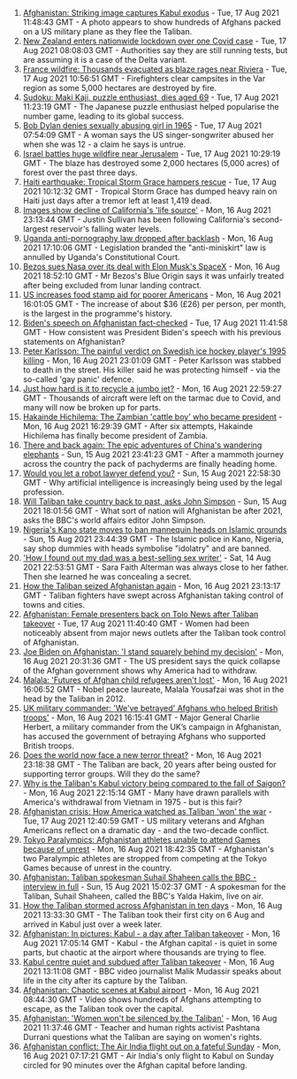 1. [Afghanistan: Striking image captures Kabul exodus](https://www.bbc.co.uk/news/world-asia-58242733) - Tue, 17 Aug 2021 11:48:43 GMT - A photo appears to show hundreds of Afghans packed on a US military plane as they flee the Taliban.
2. [New Zealand enters nationwide lockdown over one Covid case](https://www.bbc.co.uk/news/world-asia-58241619) - Tue, 17 Aug 2021 08:08:03 GMT - Authorities say they are still running tests, but are assuming it is a case of the Delta variant.
3. [France wildfire: Thousands evacuated as blaze rages near Riviera](https://www.bbc.co.uk/news/world-europe-58243066) - Tue, 17 Aug 2021 10:56:51 GMT - Firefighters clear campsites in the Var region as some 5,000 hectares are destroyed by fire.
4. [Sudoku: Maki Kaji, puzzle enthusiast, dies aged 69](https://www.bbc.co.uk/news/world-asia-58243126) - Tue, 17 Aug 2021 11:23:19 GMT - The Japanese puzzle enthusiast helped popularise the number game, leading to its global success.
5. [Bob Dylan denies sexually abusing girl in 1965](https://www.bbc.co.uk/news/entertainment-arts-58239195) - Tue, 17 Aug 2021 07:54:09 GMT - A woman says the US singer-songwriter abused her when she was 12 - a claim he says is untrue.
6. [Israel battles huge wildfire near Jerusalem](https://www.bbc.co.uk/news/world-middle-east-58243631) - Tue, 17 Aug 2021 10:29:19 GMT - The blaze has destroyed some 2,000 hectares (5,000 acres) of forest over the past three days.
7. [Haiti earthquake: Tropical Storm Grace hampers rescue](https://www.bbc.co.uk/news/world-latin-america-58222888) - Tue, 17 Aug 2021 10:12:32 GMT - Tropical Storm Grace has dumped heavy rain on Haiti just days after a tremor left at least 1,419 dead.
8. [Images show decline of California's 'life source'](https://www.bbc.co.uk/news/world-us-canada-58232044) - Mon, 16 Aug 2021 23:13:44 GMT - Justin Sullivan has been following California's second-largest reservoir's falling water levels.
9. [Uganda anti-pornography law dropped after backlash](https://www.bbc.co.uk/news/world-africa-58235637) - Mon, 16 Aug 2021 17:10:06 GMT - Legislation branded the "anti-miniskirt" law is annulled by Uganda's Constitutional Court.
10. [Bezos sues Nasa over its deal with Elon Musk's SpaceX](https://www.bbc.co.uk/news/business-58235479) - Mon, 16 Aug 2021 18:52:10 GMT - Mr Bezos's Blue Origin says it was unfairly treated after being excluded from lunar landing contract.
11. [US increases food stamp aid for poorer Americans](https://www.bbc.co.uk/news/world-us-canada-58235165) - Mon, 16 Aug 2021 16:01:05 GMT - The increase of about $36 (£26) per person, per month, is the largest in the programme's history.
12. [Biden's speech on Afghanistan fact-checked](https://www.bbc.co.uk/news/58243158) - Tue, 17 Aug 2021 11:41:58 GMT - How consistent was President Biden's speech with his previous statements on Afghanistan?
13. [Peter Karlsson: The painful verdict on Swedish ice hockey player's 1995 killing](https://www.bbc.co.uk/sport/ice-hockey/58101549) - Mon, 16 Aug 2021 23:01:09 GMT - Peter Karlsson was stabbed to death in the street. His killer said he was protecting himself - via the so-called 'gay panic' defence.
14. [Just how hard is it to recycle a jumbo jet?](https://www.bbc.co.uk/news/business-57983174) - Mon, 16 Aug 2021 22:59:27 GMT - Thousands of aircraft were left on the tarmac due to Covid, and many will now be broken up for parts.
15. [Hakainde Hichilema: The Zambian 'cattle boy' who became president](https://www.bbc.co.uk/news/world-africa-58229710) - Mon, 16 Aug 2021 16:29:39 GMT - After six attempts, Hakainde Hichilema has finally become president of Zambia.
16. [There and back again: The epic adventures of China's wandering elephants](https://www.bbc.co.uk/news/world-asia-china-58196663) - Sun, 15 Aug 2021 23:41:23 GMT - After a mammoth journey across the country the pack of pachyderms are finally heading home.
17. [Would you let a robot lawyer defend you?](https://www.bbc.co.uk/news/business-58158820) - Sun, 15 Aug 2021 22:58:30 GMT - Why artificial intelligence is increasingly being used by the legal profession.
18. [Will Taliban take country back to past, asks John Simpson](https://www.bbc.co.uk/news/world-58224559) - Sun, 15 Aug 2021 18:01:56 GMT - What sort of nation will Afghanistan be after 2021, asks the BBC's world affairs editor John Simpson.
19. [Nigeria's Kano state moves to ban mannequin heads on Islamic grounds](https://www.bbc.co.uk/news/world-africa-58175709) - Sun, 15 Aug 2021 23:44:39 GMT - The Islamic police in Kano, Nigeria, say shop dummies with heads symbolise "idolatry" and are banned.
20. ['How I found out my dad was a best-selling sex writer'](https://www.bbc.co.uk/news/stories-58171940) - Sat, 14 Aug 2021 22:53:51 GMT - Sara Faith Alterman was always close to her father. Then she learned he was concealing a secret.
21. [How the Taliban seized Afghanistan again](https://www.bbc.co.uk/news/world-asia-58238023) - Mon, 16 Aug 2021 23:13:17 GMT - Taliban fighters have swept across Afghanistan taking control of towns and cities.
22. [Afghanistan: Female presenters back on Tolo News after Taliban takeover](https://www.bbc.co.uk/news/world-asia-58241000) - Tue, 17 Aug 2021 11:40:40 GMT - Women had been noticeably absent from major news outlets after the Taliban took control of Afghanistan.
23. [Joe Biden on Afghanistan: 'I stand squarely behind my decision'](https://www.bbc.co.uk/news/world-us-canada-58238557) - Mon, 16 Aug 2021 20:31:36 GMT - The US president says the quick collapse of the Afghan government shows why America had to withdraw.
24. [Malala: 'Futures of Afghan child refugees aren't lost'](https://www.bbc.co.uk/news/world-asia-58236327) - Mon, 16 Aug 2021 16:06:52 GMT - Nobel peace laureate, Malala Yousafzai was shot in the head by the Taliban in 2012.
25. [UK military commander: 'We've betrayed' Afghans who helped British troops'](https://www.bbc.co.uk/news/uk-58231760) - Mon, 16 Aug 2021 16:15:41 GMT - Major General Charlie Herbert, a military commander from the UK’s campaign in Afghanistan, has accused the government of betraying Afghans who supported British troops.
26. [Does the world now face a new terror threat?](https://www.bbc.co.uk/news/world-asia-58232041) - Mon, 16 Aug 2021 23:18:38 GMT - The Taliban are back, 20 years after being ousted for supporting terror groups. Will they do the same?
27. [Why is the Taliban's Kabul victory being compared to the fall of Saigon?](https://www.bbc.co.uk/news/world-asia-58234884) - Mon, 16 Aug 2021 22:15:14 GMT - Many have drawn parallels with America's withdrawal from Vietnam in 1975 - but is this fair?
28. [Afghanistan crisis: How America watched as Taliban 'won' the war](https://www.bbc.co.uk/news/world-us-canada-58245056) - Tue, 17 Aug 2021 12:40:59 GMT - US military veterans and Afghan Americans reflect on a dramatic day - and the two-decade conflict.
29. [Tokyo Paralympics: Afghanistan athletes unable to attend Games because of unrest](https://www.bbc.co.uk/sport/disability-sport/58236074) - Mon, 16 Aug 2021 18:42:35 GMT - Afghanistan's two Paralympic athletes are stropped from competing at the Tokyo Games because of unrest in the country.
30. [Afghanistan: Taliban spokesman Suhail Shaheen calls the BBC - interview in full](https://www.bbc.co.uk/news/world-asia-58223530) - Sun, 15 Aug 2021 15:02:37 GMT - A spokesman for the Taliban, Suhail Shaheen, called the BBC's Yalda Hakim, live on air.
31. [How the Taliban stormed across Afghanistan in ten days](https://www.bbc.co.uk/news/world-58232525) - Mon, 16 Aug 2021 13:33:30 GMT - The Taliban took their first city on 6 Aug and arrived in Kabul just over a week later.
32. [Afghanistan: In pictures: Kabul - a day after Taliban takeover](https://www.bbc.co.uk/news/in-pictures-58225117) - Mon, 16 Aug 2021 17:05:14 GMT - Kabul - the Afghan capital - is quiet in some parts, but chaotic at the airport where thousands are trying to flee.
33. [Kabul centre quiet and subdued after Taliban takeover](https://www.bbc.co.uk/news/world-asia-58232815) - Mon, 16 Aug 2021 13:11:08 GMT - BBC video journalist Malik Mudassir speaks about life in the city after its capture by the Taliban.
34. [Afghanistan: Chaotic scenes at Kabul airport](https://www.bbc.co.uk/news/world-asia-58226712) - Mon, 16 Aug 2021 08:44:30 GMT - Video shows hundreds of Afghans attempting to escape, as the Taliban took over the capital.
35. [Afghanistan: 'Women won't be silenced by the Taliban'](https://www.bbc.co.uk/news/world-asia-58230070) - Mon, 16 Aug 2021 11:37:46 GMT - Teacher and human rights activist Pashtana Durrani questions what the Taliban are saying on women's rights.
36. [Afghanistan conflict: The Air India flight out on a fateful Sunday](https://www.bbc.co.uk/news/world-asia-india-58228280) - Mon, 16 Aug 2021 07:17:21 GMT - Air India's only flight to Kabul on Sunday circled for 90 minutes over the Afghan capital before landing.
